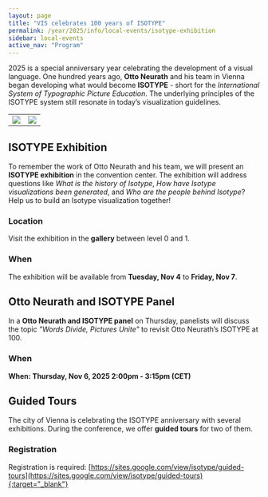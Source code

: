 ```yaml
---
layout: page
title: "VIS celebrates 100 years of ISOTYPE"
permalink: /year/2025/info/local-events/isotype-exhibition
sidebar: local-events
active_nav: "Program"
---
```


2025 is a special anniversary year celebrating the development of a visual language.
One hundred years ago, **Otto Neurath** and his team in Vienna began developing what would become **ISOTYPE** - short for the *International System of Typographic Picture Education*.
The underlying principles of the ISOTYPE system still resonate in today’s visualization guidelines.

<table>
    <tr>
        <td><img src="/year/2025/assets/local-events/isotypes_01.jpg" /></td>
        <td><img src="/year/2025/assets/local-events/isotypes_02.jpg" /></td>
    </tr>
</table>


<!-- -------------------  -->
## ISOTYPE Exhibition

To remember the work of Otto Neurath and his team, we will present an **ISOTYPE exhibition** in the convention center.
The exhibition will address questions like *What is the history of Isotype*, *How have Isotype visualizations been generated*, and *Who are the people behind Isotype*?
Help us to build an Isotype visualization together!

### Location

Visit the exhibition in the **gallery** between level 0 and 1.

### When

The exhibition will be available from **Tuesday, Nov 4** to **Friday, Nov 7**.


<!-- -------------------  -->
## Otto Neurath and ISOTYPE Panel

In a **Otto Neurath and ISOTYPE panel** on Thursday, panelists will discuss the topic *"Words Divide, Pictures Unite"* to revisit Otto Neurath’s ISOTYPE at 100.

### When

**When: Thursday, Nov 6, 2025 2:00pm - 3:15pm (CET)**


<!-- -------------------  -->
## Guided Tours

The city of Vienna is celebrating the ISOTYPE anniversary with several exhibitions.
During the conference, we offer **guided tours** for two of them.

### Registration

Registration is required: [https://sites.google.com/view/isotype/guided-tours](https://sites.google.com/view/isotype/guided-tours){:target="_blank"}
